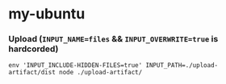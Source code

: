 my-ubuntu
=========
### Upload (`INPUT_NAME=files` && `INPUT_OVERWRITE=true` is hardcorded)
```
env 'INPUT_INCLUDE-HIDDEN-FILES=true' INPUT_PATH=./upload-artifact/dist node ./upload-artifact/
```
